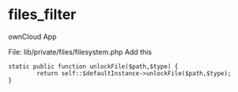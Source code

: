 # files_filter
ownCloud App


File: lib/private/files/filesystem.php
Add this  
```
static public function unlockFile($path,$type) {
		return self::$defaultInstance->unlockFile($path,$type);
}
```

